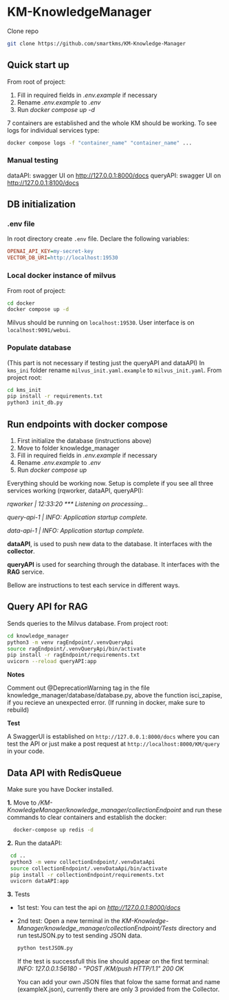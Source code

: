 # KM-KnowledgeManager
Clone repo
``` bash
git clone https://github.com/smartkms/KM-Knowledge-Manager
```
## Quick start up
From root of project:
1. Fill in required fields in *.env.example* if necessary
2. Rename *.env.example* to *.env*
3. Run *docker compose up -d*

7 containers are established and the whole KM should be working. To see logs for individual services type:
```bash
docker compose logs -f "container_name" "container_name" ...
```
### Manual testing
dataAPI: swagger UI on http://127.0.0.1:8000/docs
queryAPI: swagger UI on http://127.0.0.1:8100/docs

## DB initialization
### .env file
In root directory create `.env` file. Declare the following variables:
```ini
OPENAI_API_KEY=my-secret-key
VECTOR_DB_URI=http://localhost:19530
```
### Local docker instance of milvus
From root of project:
```bash
cd docker
docker compose up -d
```
Milvus should be running on `localhost:19530`. User interface is on `localhost:9091/webui`.

### Populate database
(This part is not necessary if testing just the queryAPI and dataAPI)
In `kms_ini` folder rename `milvus_init.yaml.example` to `milvus_init.yaml`.
From project root:
```bash
cd kms_init
pip install -r requirements.txt
python3 init_db.py
```

## Run endpoints with docker compose
1. First initialize the database (instructions above)
2. Move to folder knowledge_manager
3. Fill in required fields in *.env.example* if necessary
4. Rename *.env.example* to *.env*
5. Run *docker compose up*

Everything should be working now. Setup is complete if you see all three services working (rqworker, dataAPI, queryAPI):

*rqworker   | 12:33:20 *** Listening on processing...*

*query-api-1 | INFO: Application startup complete.*

*data-api-1  | INFO: Application startup complete.*

**dataAPI**, is used to push new data to the database. It interfaces with the **collector**.

**queryAPI** is used for searching through the database. It interfaces with the **RAG** service.

Bellow are instructions to test each service in different ways.

## Query API for RAG
Sends queries to the Milvus database.
From project root:
```bash
cd knowledge_manager
python3 -m venv ragEndpoint/.venvQueryApi
source ragEndpoint/.venvQueryApi/bin/activate
pip install -r ragEndpoint/requirements.txt
uvicorn --reload queryAPI:app
```
**Notes**

Comment out @DeprecationWarning tag in the file knowledge_manager/database/database.py, above the function isci_zapise, if you recieve an unexpected error. (If running in docker, make sure to rebuild)

**Test**

A SwaggerUI is established on `http://127.0.0.1:8000/docs`
where you can test the API or just make a post request at `http://localhost:8000/KM/query` in your code.

## Data API with RedisQueue
Make sure you have Docker installed.

**1.** Move to */KM-KnowledgeManager/knowledge_manager/collectionEndpoint* and run these commands to clear containers and establish the docker:
``` bash
  docker-compose up redis -d
  ```
**2.** Run the dataAPI:
```bash
 cd ..
 python3 -m venv collectionEndpoint/.venvDataApi
 source collectionEndpoint/.venvDataApi/bin/activate
 pip install -r collectionEndpoint/requirements.txt
 uvicorn dataAPI:app

```

**3.** Tests
- 1st test: You can test the api on *http://127.0.0.1:8000/docs*
- 2nd test: Open a new terminal in the *KM-Knowledge-Manager/knowledge_manager/collectionEndpoint/Tests* directory and run testJSON.py to test sending JSON data.
  ``` bash
  python testJSON.py
  ```
  If the test is successfull this line should appear on the first terminal:
  *INFO:     127.0.0.1:56180 - "POST /KM/push HTTP/1.1" 200 OK*
  
  You can add your own JSON files that folow the same format and   name (exampleX.json), currently there are only 3 provided from   the Collector.

